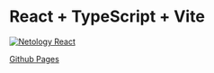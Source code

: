 # React + TypeScript + Vite

[![Netology React](https://github.com/coolpak/ra_hooks-context/actions/workflows/web.yml/badge.svg?branch=main)](https://github.com/coolpak/ra_hooks-context/actions/workflows/web.yml)



[Github Pages](https://coolpak.github.io/ra_hooks-context/)